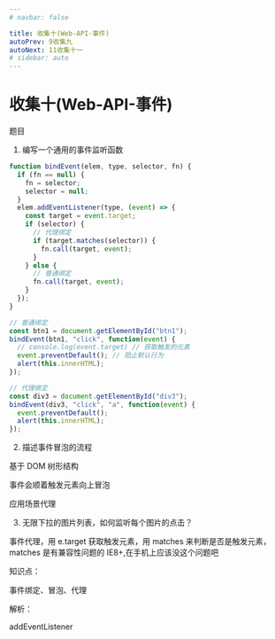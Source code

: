 ```yaml
---
# navbar: false

title: 收集十(Web-API-事件)
autoPrev: 9收集九
autoNext: 11收集十一
# sidebar: auto
---
```


# 收集十(Web-API-事件)

题目

1. 编写一个通用的事件监听函数

```js
function bindEvent(elem, type, selector, fn) {
  if (fn == null) {
    fn = selector;
    selector = null;
  }
  elem.addEventListener(type, (event) => {
    const target = event.target;
    if (selector) {
      // 代理绑定
      if (target.matches(selector)) {
        fn.call(target, event);
      }
    } else {
      // 普通绑定
      fn.call(target, event);
    }
  });
}

// 普通绑定
const btn1 = document.getElementById("btn1");
bindEvent(btn1, "click", function(event) {
  // console.log(event.target) // 获取触发的元素
  event.preventDefault(); // 阻止默认行为
  alert(this.innerHTML);
});

// 代理绑定
const div3 = document.getElementById("div3");
bindEvent(div3, "click", "a", function(event) {
  event.preventDefault();
  alert(this.innerHTML);
});
```

2. 描述事件冒泡的流程

基于 DOM 树形结构

事件会顺着触发元素向上冒泡

应用场景代理

3. 无限下拉的图片列表，如何监听每个图片的点击？

事件代理，用 e.target 获取触发元素，用 matches 来判断是否是触发元素，matches 是有兼容性问题的 IE8+,在手机上应该没这个问题吧

知识点：

事件绑定、冒泡、代理

解析：

addEventListener
